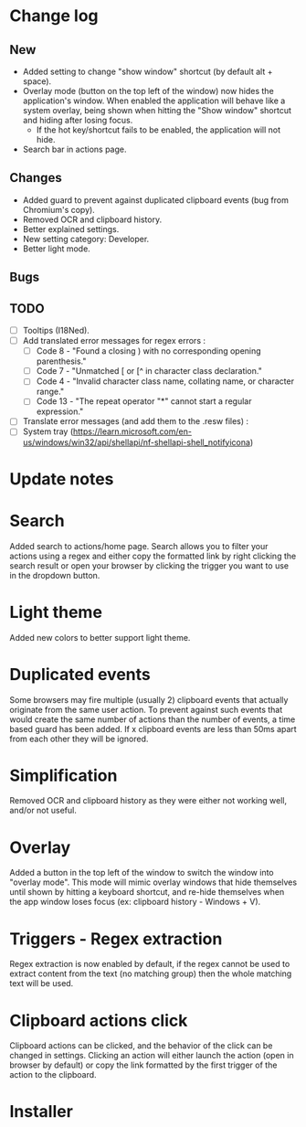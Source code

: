 # Change log
## New
- Added setting to change "show window" shortcut (by default alt + space).
- Overlay mode (button on the top left of the window) now hides the application's window. When enabled the application will behave like a system overlay, being shown when hitting the "Show window" shortcut and hiding after losing focus.
    - If the hot key/shortcut fails to be enabled, the application will not hide.
- Search bar in actions page.

## Changes
- Added guard to prevent against duplicated clipboard events (bug from Chromium's copy).
- Removed OCR and clipboard history.
- Better explained settings.
- New setting category: Developer.
- Better light mode.

## Bugs

## TODO
- [ ] Tooltips (I18Ned).
- [ ] Add translated error messages for regex errors :
    - [ ] Code 8 - "Found a closing ) with no corresponding opening parenthesis."
    - [ ] Code 7 - "Unmatched [ or [^ in character class declaration."
    - [ ] Code 4 - "Invalid character class name, collating name, or character range."
    - [ ] Code 13 - "The repeat operator "*" cannot start a regular expression."
- [ ] Translate error messages (and add them to the .resw files) :
- [ ] System tray (https://learn.microsoft.com/en-us/windows/win32/api/shellapi/nf-shellapi-shell_notifyicona)

# Update notes
# Search
Added search to actions/home page. Search allows you to filter your actions using a regex and either copy the formatted link by right clicking the search result or open your browser by clicking the trigger you want to use in the dropdown button.

# Light theme
Added new colors to better support light theme.

# Duplicated events
Some browsers may fire multiple (usually 2) clipboard events that actually originate from the same user action. To prevent against such events that would create the same number of actions than the number of events, a time based guard has been added. If x clipboard events are less than 50ms apart from each other they will be ignored.

# Simplification
Removed OCR and clipboard history as they were either not working well, and/or not useful.

# Overlay
Added a button in the top left of the window to switch the window into "overlay mode". This mode will mimic overlay windows that hide themselves until shown by hitting a keyboard shortcut, and re-hide themselves when the app window loses focus (ex: clipboard history - Windows + V).

# Triggers - Regex extraction
Regex extraction is now enabled by default, if the regex cannot be used to extract content from the text (no matching group) then the whole matching text will be used.

# Clipboard actions click
Clipboard actions can be clicked, and the behavior of the click can be changed in settings. Clicking an action will either launch the action (open in browser by default) or copy the link formatted by the first trigger of the action to the clipboard.

# Installer